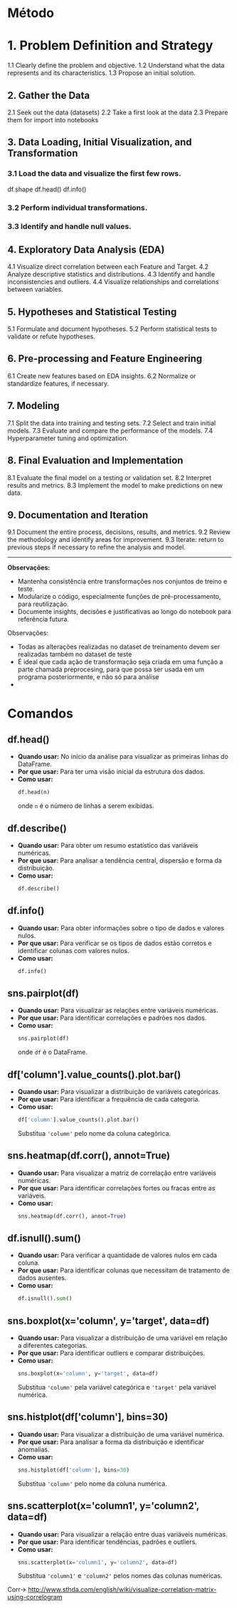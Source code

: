 # Método

# 1. Problem Definition and Strategy
1.1 Clearly define the problem and objective.
1.2 Understand what the data represents and its characteristics.
1.3 Propose an initial solution.

## 2. Gather the Data
2.1 Seek out the data (datasets)
2.2 Take a first look at the data
2.3 Prepare them for import into notebooks

## 3. Data Loading, Initial Visualization, and Transformation
### 3.1 Load the data and visualize the first few rows.
df.shape
df.head()
df.info()

### 3.2 Perform individual transformations.
### 3.3 Identify and handle null values.

## 4. Exploratory Data Analysis (EDA)
4.1 Visualize direct correlation between each Feature and Target.
4.2 Analyze descriptive statistics and distributions.
4.3 Identify and handle inconsistencies and outliers.
4.4 Visualize relationships and correlations between variables.

## 5. Hypotheses and Statistical Testing
5.1 Formulate and document hypotheses.
5.2 Perform statistical tests to validate or refute hypotheses.

## 6. Pre-processing and Feature Engineering
6.1 Create new features based on EDA insights.
6.2 Normalize or standardize features, if necessary.

## 7. Modeling
7.1 Split the data into training and testing sets.
7.2 Select and train initial models.
7.3 Evaluate and compare the performance of the models.
7.4 Hyperparameter tuning and optimization.

## 8. Final Evaluation and Implementation
8.1 Evaluate the final model on a testing or validation set.
8.2 Interpret results and metrics.
8.3 Implement the model to make predictions on new data.

## 9. Documentation and Iteration
9.1 Document the entire process, decisions, results, and metrics.
9.2 Review the methodology and identify areas for improvement.
9.3 Iterate: return to previous steps if necessary to refine the analysis and model.


---

**Observações:**
- Mantenha consistência entre transformações nos conjuntos de treino e teste.
- Modularize o código, especialmente funções de pré-processamento, para reutilização.
- Documente insights, decisões e justificativas ao longo do notebook para referência futura.



Observações:
- Todas as alterações realizadas no dataset de treinamento devem ser realizadas também no dataset de teste
- É ideal que cada ação de transformação seja criada em uma função a parte chamada preprocesing, para que possa ser usada em um programa posteriormente, e não só para análise
- 



# Comandos
## df.head()

- **Quando usar:** No início da análise para visualizar as primeiras linhas do DataFrame.
- **Por que usar:** Para ter uma visão inicial da estrutura dos dados.
- **Como usar:** 
  ```python
  df.head(n)
  ```
  onde `n` é o número de linhas a serem exibidas.

## df.describe()

- **Quando usar:** Para obter um resumo estatístico das variáveis numéricas.
- **Por que usar:** Para analisar a tendência central, dispersão e forma da distribuição.
- **Como usar:** 
  ```python
  df.describe()
  ```

## df.info()

- **Quando usar:** Para obter informações sobre o tipo de dados e valores nulos.
- **Por que usar:** Para verificar se os tipos de dados estão corretos e identificar colunas com valores nulos.
- **Como usar:** 
  ```python
  df.info()
  ```

## sns.pairplot(df)

- **Quando usar:** Para visualizar as relações entre variáveis numéricas.
- **Por que usar:** Para identificar correlações e padrões nos dados.
- **Como usar:** 
  ```python
  sns.pairplot(df)
  ```
  onde `df` é o DataFrame.

## df['column'].value_counts().plot.bar()

- **Quando usar:** Para visualizar a distribuição de variáveis categóricas.
- **Por que usar:** Para identificar a frequência de cada categoria.
- **Como usar:** 
  ```python
  df['column'].value_counts().plot.bar()
  ```
  Substitua `'column'` pelo nome da coluna categórica.

## sns.heatmap(df.corr(), annot=True)

- **Quando usar:** Para visualizar a matriz de correlação entre variáveis numéricas.
- **Por que usar:** Para identificar correlações fortes ou fracas entre as variáveis.
- **Como usar:** 
  ```python
  sns.heatmap(df.corr(), annot=True)
  ```

## df.isnull().sum()

- **Quando usar:** Para verificar a quantidade de valores nulos em cada coluna.
- **Por que usar:** Para identificar colunas que necessitam de tratamento de dados ausentes.
- **Como usar:** 
  ```python
  df.isnull().sum()
  ```

## sns.boxplot(x='column', y='target', data=df)

- **Quando usar:** Para visualizar a distribuição de uma variável em relação a diferentes categorias.
- **Por que usar:** Para identificar outliers e comparar distribuições.
- **Como usar:** 
  ```python
  sns.boxplot(x='column', y='target', data=df)
  ```
  Substitua `'column'` pela variável categórica e `'target'` pela variável numérica.

## sns.histplot(df['column'], bins=30)

- **Quando usar:** Para visualizar a distribuição de uma variável numérica.
- **Por que usar:** Para analisar a forma da distribuição e identificar anomalias.
- **Como usar:** 
  ```python
  sns.histplot(df['column'], bins=30)
  ```
  Substitua `'column'` pelo nome da coluna numérica.

## sns.scatterplot(x='column1', y='column2', data=df)

- **Quando usar:** Para visualizar a relação entre duas variáveis numéricas.
- **Por que usar:** Para identificar tendências, padrões e outliers.
- **Como usar:** 
  ```python
  sns.scatterplot(x='column1', y='column2', data=df)
  ```
  Substitua `'column1'` e `'column2'` pelos nomes das colunas numéricas.


Corr-> 
http://www.sthda.com/english/wiki/visualize-correlation-matrix-using-correlogram

